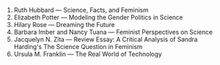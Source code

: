 1. Ruth Hubbard — Science, Facts, and Feminism
2. Elizabeth Potter — Modeling the Gender Politics in Science
3. Hilary Rose — Dreaming the Future
4. Barbara Imber and Nancy Tuana — Feminist Perspectives on Science
5. Jacquelyn N. Zita — Review Essay: A Critical Analysis of Sandra Harding's The Science Question in Feminism
6. Ursula M. Franklin — The Real World of Technology
